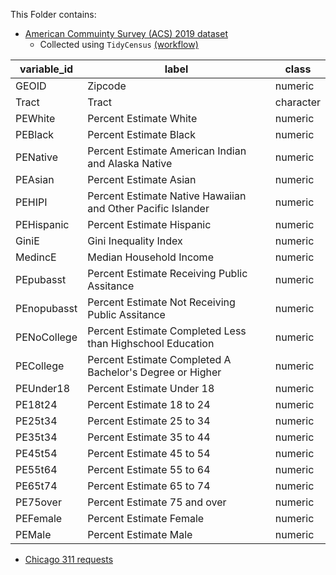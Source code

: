 This Folder contains:

- [American Commuinty Survey (ACS) 2019 dataset](Chicago_zcta_subset_acs2019_clean.csv)
  + Collected using `TidyCensus` [(workflow)](ACS_vars.Rmd)


| variable_id | label                                                       | class     |
|-------------|-------------------------------------------------------------|-----------|
| GEOID       | Zipcode                                                     | numeric   |
| Tract       | Tract                                                       | character |
| PEWhite     | Percent Estimate White                                      | numeric   |
| PEBlack     | Percent Estimate Black                                      | numeric   |
| PENative    | Percent Estimate American Indian and Alaska Native          | numeric   |
| PEAsian     | Percent Estimate Asian                                      | numeric   |
| PEHIPI      | Percent Estimate Native Hawaiian and Other Pacific Islander | numeric   |
| PEHispanic  | Percent Estimate Hispanic                                   | numeric   |
| GiniE       | Gini Inequality Index                                       | numeric   |
| MedincE     | Median Household Income                                     | numeric   |
| PEpubasst   | Percent Estimate Receiving Public Assitance                 | numeric   |
| PEnopubasst | Percent Estimate Not Receiving Public Assitance             | numeric   |
| PENoCollege | Percent Estimate Completed Less than Highschool Education   | numeric   |
| PECollege   | Percent Estimate Completed A Bachelor's Degree or Higher    | numeric   |
| PEUnder18   | Percent Estimate Under 18                                   | numeric   |
| PE18t24     | Percent Estimate 18 to 24                                   | numeric   |
| PE25t34     | Percent Estimate 25 to 34                                   | numeric   |
| PE35t34     | Percent Estimate 35 to 44                                   | numeric   |
| PE45t54     | Percent Estimate 45 to 54                                   | numeric   |
| PE55t64     | Percent Estimate 55 to 64                                   | numeric   |
| PE65t74     | Percent Estimate 65 to 74                                   | numeric   |
| PE75over    | Percent Estimate 75 and over                                | numeric   |
| PEFemale    | Percent Estimate Female                                     | numeric   |
| PEMale      | Percent Estimate Male                                       | numeric   |


- [Chicago 311 requests](https://data.cityofchicago.org/Service-Requests/311-Service-Requests/v6vf-nfxy)
